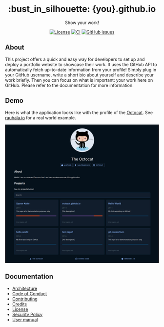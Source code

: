 <h1 align="center">:bust_in_silhouette: {you}.github.io</h1>

<div align="center">

Show your work!
  
</div>

<div align="center">

[![License](https://img.shields.io/github/license/rikurauhala/0b.is?color=blue&style=for-the-badge)](https://github.com/rikurauhala/0b.is/blob/main/LICENSE.md)
[![CI](https://img.shields.io/github/actions/workflow/status/rikurauhala/you.github.io/main.yml?style=for-the-badge)](https://github.com/rikurauhala/you.github.io/actions/workflows/main.yml)
[![GitHub issues](https://img.shields.io/github/issues/rikurauhala/you.github.io?style=for-the-badge)](https://github.com/rikurauhala/you.github.io/issues)

</div>

<!--
[![Created with create-react-app](https://img.shields.io/badge/Created%20with-create--react--app-61DAFB.svg?logo=React&style=for-the-badge)](https://create-react-app.dev/docs/adding-typescript/)
[![TypeScript](https://img.shields.io/badge/TypeScript-4.0.3-007ACC.svg?logo=TypeScript&style=for-the-badge)](https://www.typescriptlang.org/)
[![Octokit](https://img.shields.io/badge/Octokit-17.37.0-0366D6.svg?logo=GitHub&style=for-the-badge)](https://github.com/octokit/octokit.js)
[![GitHub REST API](https://img.shields.io/badge/GitHub%20REST%20API-v3-0366D6.svg?logo=GitHub&style=for-the-badge)](https://docs.github.com/en/rest)
-->

## About

This project offers a quick and easy way for developers to set up and deploy a portfolio website to showcase their work. It uses the GitHub API to automatically fetch up-to-date information from your profile! Simply plug in your GitHub username, write a short bio about yourself and describe your work briefly. Then you can focus on what is important: your work here on GitHub. Please refer to the documentation for more information.

## Demo

Here is what the application looks like with the profile of the [Octocat](https://github.com/octocat). See [rauhala.io](https://rauhala.io) for a real world example.

![Demo with the Octocat](docs/img/octocat.png)

## Documentation

- [Architecture](docs/architecture.md)
- [Code of Conduct](.github/CODE_OF_CONDUCT.md)
- [Contributing](.github/CONTRIBUTING.md)
- [Credits](docs/credits.md)
- [License](LICENSE)
- [Security Policy](.github/SECURITY.md)
- [User manual](docs/manual.md)
